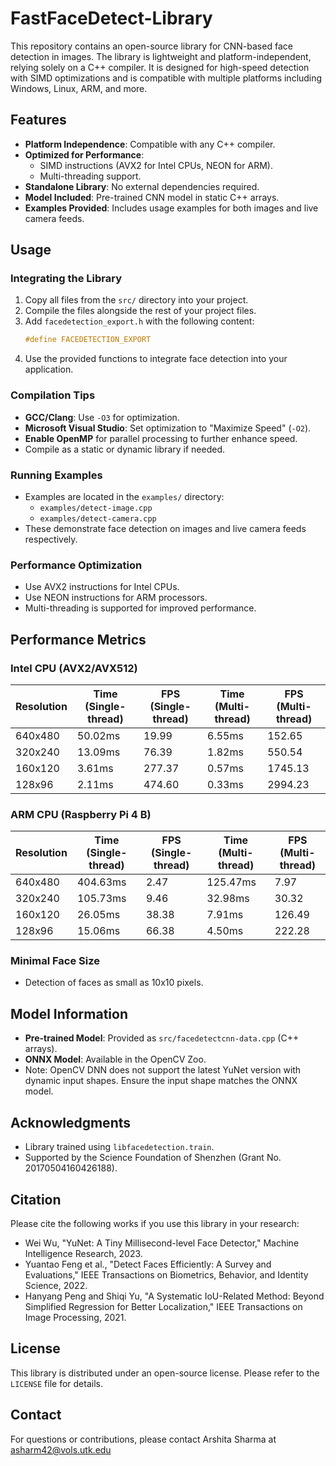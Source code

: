 # FastFaceDetect-Library

This repository contains an open-source library for CNN-based face detection in images. The library is lightweight and platform-independent, relying solely on a C++ compiler. It is designed for high-speed detection with SIMD optimizations and is compatible with multiple platforms including Windows, Linux, ARM, and more.

## Features
- **Platform Independence**: Compatible with any C++ compiler.
- **Optimized for Performance**:
  - SIMD instructions (AVX2 for Intel CPUs, NEON for ARM).
  - Multi-threading support.
- **Standalone Library**: No external dependencies required.
- **Model Included**: Pre-trained CNN model in static C++ arrays.
- **Examples Provided**: Includes usage examples for both images and live camera feeds.

## Usage
### Integrating the Library
1. Copy all files from the `src/` directory into your project.
2. Compile the files alongside the rest of your project files.
3. Add `facedetection_export.h` with the following content:
   ```cpp
   #define FACEDETECTION_EXPORT
   ```
4. Use the provided functions to integrate face detection into your application.

### Compilation Tips
- **GCC/Clang**: Use `-O3` for optimization.
- **Microsoft Visual Studio**: Set optimization to "Maximize Speed" (`-O2`).
- **Enable OpenMP** for parallel processing to further enhance speed.
- Compile as a static or dynamic library if needed.

### Running Examples
- Examples are located in the `examples/` directory:
  - `examples/detect-image.cpp`
  - `examples/detect-camera.cpp`
- These demonstrate face detection on images and live camera feeds respectively.

### Performance Optimization
- Use AVX2 instructions for Intel CPUs.
- Use NEON instructions for ARM processors.
- Multi-threading is supported for improved performance.

## Performance Metrics
### Intel CPU (AVX2/AVX512)
| Resolution    | Time (Single-thread) | FPS (Single-thread) | Time (Multi-thread) | FPS (Multi-thread) |
|---------------|-----------------------|----------------------|----------------------|---------------------|
| 640x480       | 50.02ms              | 19.99               | 6.55ms              | 152.65              |
| 320x240       | 13.09ms              | 76.39               | 1.82ms              | 550.54              |
| 160x120       | 3.61ms               | 277.37              | 0.57ms              | 1745.13             |
| 128x96        | 2.11ms               | 474.60              | 0.33ms              | 2994.23             |

### ARM CPU (Raspberry Pi 4 B)
| Resolution    | Time (Single-thread) | FPS (Single-thread) | Time (Multi-thread) | FPS (Multi-thread) |
|---------------|-----------------------|----------------------|----------------------|---------------------|
| 640x480       | 404.63ms             | 2.47                | 125.47ms            | 7.97                |
| 320x240       | 105.73ms             | 9.46                | 32.98ms             | 30.32               |
| 160x120       | 26.05ms              | 38.38               | 7.91ms              | 126.49              |
| 128x96        | 15.06ms              | 66.38               | 4.50ms              | 222.28              |

### Minimal Face Size
- Detection of faces as small as 10x10 pixels.

## Model Information
- **Pre-trained Model**: Provided as `src/facedetectcnn-data.cpp` (C++ arrays).
- **ONNX Model**: Available in the OpenCV Zoo.
- Note: OpenCV DNN does not support the latest YuNet version with dynamic input shapes. Ensure the input shape matches the ONNX model.

## Acknowledgments
- Library trained using `libfacedetection.train`.
- Supported by the Science Foundation of Shenzhen (Grant No. 20170504160426188).

## Citation
Please cite the following works if you use this library in your research:

- Wei Wu, "YuNet: A Tiny Millisecond-level Face Detector," Machine Intelligence Research, 2023.
- Yuantao Feng et al., "Detect Faces Efficiently: A Survey and Evaluations," IEEE Transactions on Biometrics, Behavior, and Identity Science, 2022.
- Hanyang Peng and Shiqi Yu, "A Systematic IoU-Related Method: Beyond Simplified Regression for Better Localization," IEEE Transactions on Image Processing, 2021.

## License
This library is distributed under an open-source license. Please refer to the `LICENSE` file for details.

## Contact
For questions or contributions, please contact Arshita Sharma at asharm42@vols.utk.edu

